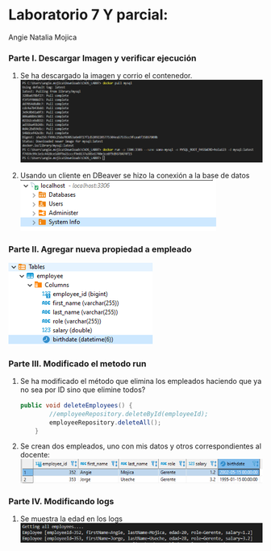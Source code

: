 # Laboratorio 7 Y parcial: 
Angie Natalia Mojica
### Parte I. Descargar Imagen y verificar ejecución
1. Se ha descargado la imagen y corrio el contenedor.\
![Download](./imgs/pull%20and%20run.png)

2. Usando un cliente en DBeaver se hizo la conexión a la base de datos \
![ConexionDataBase](./imgs/conexion.png)

### Parte II. Agregar nueva propiedad a empleado
![AddBirthDay](./imgs/addAtribute.png)

### Parte III. Modificado el metodo **run**
1. Se ha modificado el método que elimina los empleados haciendo que ya no sea por ID sino que elimine todos?
    ```java
    public void deleteEmployees() {
            //employeeRepository.deleteById(employeeId);
            employeeRepository.deleteAll();
        }	
    ```
2. Se crean dos empleados, uno con mis datos y otros correspondientes al docente:\
![AddEmployee](./imgs/addEmployees.png)

### Parte IV. Modificando logs
1. Se muestra la edad en los logs\
![AgeEmployee](./imgs/age.png)